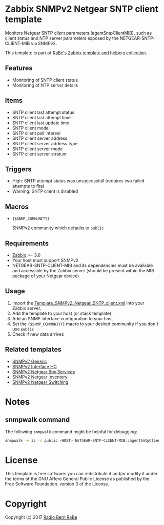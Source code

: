 # Zabbix SNMPv2 Netgear SNTP client template
Monitors Netgear SNTP client parameters (agentSntpClientMIB), such as client
status and NTP server parameters exposed by the NETGEAR-SNTP-CLIENT-MIB via
SNMPv2.

This template is part of [RaBe's Zabbix template and helpers
collection](https://github.com/radiorabe/rabe-zabbix).

## Features
* Monitoring of SNTP client status
* Monitoring of NTP server details

## Items
* SNTP client last attempt status
* SNTP client last attempt time
* SNTP client last update time
* SNTP client mode
* SNTP client poll interval
* SNTP client server address
* SNTP client server address type
* SNTP client server mode
* SNTP client server stratum

## Triggers
* High: SNTP attempt status was unsuccessfull (requires two failed attempts to fire)
* Warning: SNTP client is disabled

## Macros
* <code>{$SNMP_COMMUNITY}</code>

  SNMPv2 community which defaults to <code>public</code>


## Requirements
* [Zabbix](https://www.zabbix.com/) >= 3.0
* Your host must support SNMPv2
* NETGEAR-SNTP-CLIENT-MIB and its dependencies must be available and accessible by the Zabbix server (should be present within the MIB package of your Netgear device)

## Usage
1. Import the [Template_SNMPv2_Netgear_SNTP_client.xml](Template_SNMPv2_Netgear_SNTP_client.xml) into your Zabbix server.
2. Add the template to your host (or stack template)
3. Add an SNMP interface configuration to your host
4. Set the <code>{$SNMP_COMMUNITY}</code> macro to your desired community if you don't use <code>public</code>
5. Check if new data arrives

## Related templates
* [SNMPv2 Generic](../SNMPv2_Generic)
* [SNMPv2 Interface HC](../SNMPv2_Interface_HC)
* [SNMPv2 Netgear Box Services](../SNMPv2_Netgear_Box_Services)
* [SNMPv2 Netgear Inventory](../SNMPv2_Netgear_Inventory)
* [SNMPv2 Netgear Switching](../SNMPv2_Netgear_Switching)

# Notes
## snmpwalk command
The following <code>snmpwalk</code> command might be helpful for debugging:
```bash
snmpwalk -v 2c -c public <HOST> NETGEAR-SNTP-CLIENT-MIB::agentSntpClientMIB
```

# License
This template is free software: you can redistribute it and/or modify it under
the terms of the GNU Affero General Public License as published by the Free
Software Foundation, version 3 of the License.

# Copyright
Copyright (c) 2017 [Radio Bern RaBe](http://www.rabe.ch)

